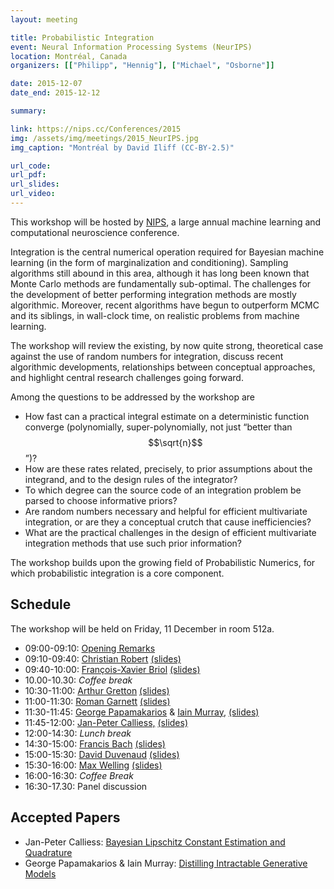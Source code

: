 ```yaml
---
layout: meeting

title: Probabilistic Integration
event: Neural Information Processing Systems (NeurIPS)
location: Montréal, Canada
organizers: [["Philipp", "Hennig"], ["Michael", "Osborne"]]

date: 2015-12-07
date_end: 2015-12-12

summary: 

link: https://nips.cc/Conferences/2015
img: /assets/img/meetings/2015_NeurIPS.jpg
img_caption: "Montréal by David Iliff (CC-BY-2.5)"

url_code:
url_pdf:
url_slides:
url_video:
---
```


This workshop will be hosted by [NIPS](https://nips.cc/Conferences/2015), a large annual machine learning and computational neuroscience conference.

Integration is the central numerical operation required for Bayesian machine learning (in the form of marginalization and conditioning). Sampling algorithms still abound in this area, although it has long been known that Monte Carlo methods are fundamentally sub-optimal. The challenges for the development of better performing integration methods are mostly algorithmic. Moreover, recent algorithms have begun to outperform MCMC and its siblings, in wall-clock time, on realistic problems from machine learning.

The workshop will review the existing, by now quite strong, theoretical case against the use of random numbers for integration, discuss recent algorithmic developments, relationships between conceptual approaches, and highlight central research challenges going forward.

Among the questions to be addressed by the workshop are

* How fast can a practical integral estimate on a deterministic function converge (polynomially, super-polynomially, not just “better than $$\sqrt{n}$$”)?
* How are these rates related, precisely, to prior assumptions about the integrand, and to the design rules of the integrator?
* To which degree can the source code of an integration problem be parsed to choose informative priors?
* Are random numbers necessary and helpful for efficient multivariate integration, or are they a conceptual crutch that cause inefficiencies?
* What are the practical challenges in the design of efficient multivariate integration methods that use such prior information?

The workshop builds upon the growing field of Probabilistic Numerics, for which probabilistic integration is a core component.

## Schedule

The workshop will be held on Friday, 11 December in room 512a.

* 09:00-09:10: [Opening Remarks](http://imgc-cn.artprintimages.com/images/P-473-488-90/60/6056/IC9D100Z/posters/matthew-diffee-your-honor-if-it-please-the-court-i-d-like-to-deliver-my-opening-comment-new-yorker-cartoon.jpg)
* 09:10-09:40: [Christian Robert](https://www.ceremade.dauphine.fr/~xian/) <a href="./assets/pdf/meetings/NIPS2015/talks/CPRobert.pdf">(slides)</a>
* 09:40-10:00: [François-Xavier Briol](http://www2.warwick.ac.uk/fac/sci/statistics/staff/research_students/briol/) <a href="./assets/pdf/meetings/NIPS2015/talks/NIPSworkshop_fxbriol">(slides)</a>
* 10.00-10.30: *Coffee break*
* 10:30-11:00: [Arthur Gretton](http://www.gatsby.ucl.ac.uk/~gretton/) <a href="./assets/pdf/meetings/NIPS2015/talks/nips15_regression">(slides)</a>
* 11:00-11:30: [Roman Garnett](http://cse.wustl.edu/people/Pages/faculty-bio.aspx?faculty=109) <a href="./assets/pdf/meetings/NIPS2015/talks/roman_talk">(slides)</a>
* 11:30-11:45: [George Papamakarios](http://homepages.inf.ed.ac.uk/s1459647/) & [Iain Murray,](http://homepages.inf.ed.ac.uk/imurray2/) <a href="./assets/pdf/meetings/NIPS2015/talks/distilling_intractable_models_slides">(slides)</a>
* 11:45-12:00: [Jan-Peter Calliess,](http://www.robots.ox.ac.uk/~jan/) <a href="./assets/pdf/meetings/NIPS2015/talks/talkjcNIPS15">(slides)</a>
* 12:00-14:30: *Lunch break*
* 14:30-15:00: [Francis Bach](http://www.di.ens.fr/~fbach/) <a href="./assets/pdf/meetings/NIPS2015/talks/fbach_nips_2015_quadrature">(slides)</a>
* 15:00-15:30: [David Duvenaud](http://people.seas.harvard.edu/~dduvenaud/) <a href="./assets/pdf/meetings/NIPS2015/talks/prob-int-workshop">(slides)</a>
* 15:30-16:00: [Max Welling](https://www.ics.uci.edu/~welling/) <a href="./assets/pdf/meetings/NIPS2015/talks/OMC_NIPS2015_WellingMeeds">(slides)</a>
* 16:00-16:30: *Coffee Break*
* 16:30-17.30: Panel discussion

## Accepted Papers

* Jan-Peter Calliess: <a href="./assets/pdf/meetings/NIPS2015/papers/jcalliess_NIPS15.pdf">Bayesian Lipschitz Constant Estimation and Quadrature</a>
* George Papamakarios & Iain Murray: <a href="./assets/pdf/meetings/NIPS2015/papers/distilling_intractable_generative_models_camera_ready.pdf">Distilling Intractable Generative Models</a>

<!-- ## Call for Papers

### Important dates

* Submission deadline: 18:00 GMT, 16 October 2015 (**deadline extended**)
* Notification of acceptance: 5 November 2015

### Topics of interest

* Bayesian quadrature
* Quadrature rules
* Kernel herding
* Quasi Monte Carlo
* Convergence diagnostics for MCMC

We welcome contributions from theoretical treatments, empirical studies, and applications, of the above. The list is not exhaustive, and we also welcome submissions that draw upon highly related topics.

### Submission instructions

Submissions should be in the NIPS 2015 format, with a maximum of 4 pages (excluding references). Accepted papers will be made available online at the workshop website, and will be presented in a spotlight talk at the workshop itself, but the workshop proceedings can be considered non-archival. Explicitly: shorter versions of relevant papers submitted or published elsewhere are encouraged. Submissions need not be anonymous.

Please mail pdf submissions to <probnum@gmail.com>. -->
